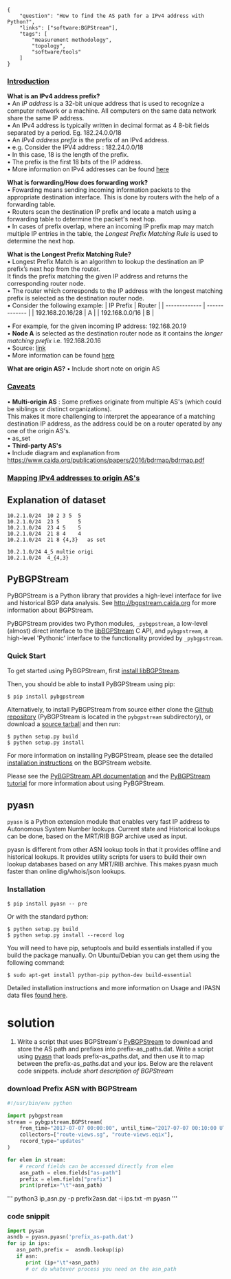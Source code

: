 ~~~
{
    "question": "How to find the AS path for a IPv4 address with Python?",
    "links": ["software:BGPStream"],
    "tags": [
        "measurement methodology",
        "topology",
        "software/tools"
    ]
}
~~~
### <ins> Introduction </ins> ###

**What is an IPv4 address prefix?** \
• An *IP address* is a 32-bit unique address that is used to recognize a computer network or a machine. All computers on   the same data network share the same IP address.\
• An IPv4 address is typically written in decimal format as 4 8-bit fields separated by a period. Eg. 182.24.0.0/18 \
• An *IPv4 address prefix* is the prefix of an IPv4 address. \
• e.g. Consider the IPV4 address : 182.24.0.0/18 \
• In this case, 18 is the length of the prefix. \
• The prefix is the first 18 bits of the IP address. \
• More information on IPv4 addresses can be found [here]( https://docs.oracle.com/cd/E19455-01/806-0916/6ja85399u/index.html#:~:text=The%20IPv4%20address%20is%20a,bit%20fields%20separated%20by%20periods )

**What is forwarding/How does forwarding work?** \
• Fowarding means sending incoming information packets to the appropriate destination interface. This is done by routers with the help of a forwarding table. \
• Routers scan the destination IP prefix and locate a match using a forwarding table to determine the packet's next hop. \
• In cases of prefix overlap, where an incoming IP prefix map may match multiple IP entries in the table, the *Longest Prefix Matching Rule* is used to determine the next hop. 

**What is the Longest Prefix Matching Rule?** \
• Longest Prefix Match is an algorithm to lookup the destination an IP prefix’s next hop from the router. \
It finds the prefix matching the given IP address and returns the corresponding router node.\
• The router which corresponds to the IP address with the longest matching prefix is selected as the destination router node.\
• Consider the following example:
| IP Prefix        |   Router      |
| -------------    | ------------- |
| 192.168.20.16/28 | A             |
| 192.168.0.0/16   | B             |

• For example, for the given incoming IP address:  192.168.20.19 \
• **Node A** is selected as the destination router node as it contains the *longer matching prefix* i.e. 192.168.20.16 \
• Source: [link]( https://www.lewuathe.com/longest-prefix-match-with-trie-tree.html ) \
• More information can be found [here]( https://www.geeksforgeeks.org/longest-prefix-matching-in-routers/ )
 
**What are origin AS?**
• Include short note on origin AS 


### <ins> Caveats </ins> ###
• **Multi-origin AS** : Some prefixes originate from multiple AS's (which could be siblings or distinct organizations).\
This makes it more challenging to interpret the appearance of a matching destination IP address, as the address could be on a router operated by any one of the origin AS's. \
• as_set \
• **Third-party AS's** \
• Include diagram and explanation from https://www.caida.org/publications/papers/2016/bdrmap/bdrmap.pdf


### <ins> Mapping IPv4 addresses to origin AS's </ins> ###

## Explanation of dataset ##
~~~
10.2.1.0/24  10 2 3 5  5
10.2.1.0/24  23 5      5
10.2.1.0/24  23 4 5    5
10.2.1.0/24  21 8 4    4
10.2.1.0/24  21 8 {4,3}   as set

10.2.1.0/24 4_5 multie origi
10.2.1.0/24  4_{4,3}
~~~
## PyBGPStream ##

PyBGPStream is a Python library that provides a high-level interface for live and historical BGP data analysis. See http://bgpstream.caida.org for more information about BGPStream. 

PyBGPStream provides two Python modules, `_pybgpstream`, a low-level (almost) direct interface to the [libBGPStream]( https://bgpstream.caida.org/ ) C API, and `pybgpstream`, a high-level 'Pythonic' interface to the functionality provided by `_pybgpstream`. 

### Quick Start ###
To get started using PyBGPStream, first [install libBGPStream]( https://bgpstream.caida.org/docs/install/pybgpstream ).

Then, you should be able to install PyBGPStream using pip: 

`$ pip install pybgpstream `

Alternatively, to install PyBGPStream from source either clone the [Github repository]( https://github.com/CAIDA/bgpstream
 ) (PyBGPStream is located in the `pybgpstream` subdirectory), or download a [source tarball]( https://bgpstream.caida.org/download ) and then run:
 
 `$ python setup.py build`\
 `$ python setup.py install`
 
 For more information on installing PyBGPStream, please see the detailed [installation instructions]( https://bgpstream.caida.org/docs/install/pybgpstream ) on the BGPStream website. 
 
 Please see the [PyBGPStream API documentation]( https://bgpstream.caida.org/docs/api/pybgpstream ) and the [PyBGPStream tutorial]( https://bgpstream.caida.org/docs/tutorials/pybgpstream ) for more information about using PyBGPStream.

## pyasn ##
`pyasn` is a Python extension module that enables very fast IP address to Autonomous System Number lookups. Current state and Historical lookups can be done, based on the MRT/RIB BGP archive used as input. 

pyasn is different from other ASN lookup tools in that it provides offline and historical lookups. It provides utility scripts for users to build their own lookup databases based on any MRT/RIB archive. This makes pyasn much faster than online dig/whois/json lookups.

### Installation ## 

`$ pip install pyasn -- pre`

Or with the standard python:

`$ python setup.py build`\
`$ python setup.py install --record log`

You will need to have pip, setuptools and build essentials installed if you build the package manually. On Ubuntu/Debian you can get them using the following command:

`$ sudo apt-get install python-pip python-dev build-essential`

Detailed installation instructions and more information on Usage and IPASN data files [found here]( https://github.com/hadiasghari/pyasn ).

# solution #
1. Write a script that uses BGPStream's [PyBGPStream](https://bgpstream.caida.org/docs/tutorials/pybgpstream)
to download and store the AS path and prefixes into prefix-as_paths.dat.  Write a script using
[pyasn](https://pypi.org/project/pyasn/) that loads prefix-as_paths.dat, and then use it to map
between the prefix-as_paths.dat and your ips. Below are the relavent code snippets.
 *include short description of BGPStream*
### download Prefix ASN with BGPStream
~~~python
#!/usr/bin/env python

import pybgpstream
stream = pybgpstream.BGPStream(
    from_time="2017-07-07 00:00:00", until_time="2017-07-07 00:10:00 UTC",
    collectors=["route-views.sg", "route-views.eqix"],
    record_type="updates"
)

for elem in stream:
    # record fields can be accessed directly from elem
    asn_path = elem.fields["as-path"]
    prefix = elem.fields["prefix"]
    print(prefix+"\t"+asn_path)
~~~

''' python3 ip_asn.py -p prefix2asn.dat -i ips.txt -m pyasn '''
### code snippit 
~~~python
import pysan
asndb = pyasn.pyasn('prefix_as-path.dat')
for ip in ips:
   asn_path,prefix =  asndb.lookup(ip)
   if asn:
      print (ip+"\t"+asn_path)
      # or do whatever process you need on the asn_path
~~~
